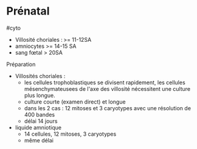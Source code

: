 # Prénatal
#cyto

- Villosité choriales : >= 11-12SA
- amniocytes >= 14-15 SA
- sang fœtal > 20SA

Préparation
- Villosités choriales : 
  - les cellules trophoblastiques se divisent rapidement, les cellules mésenchymateusees de l'axe des villosité nécessitent une culture plus longue.
  - culture courte (examen direct) et longue
  - dans les 2 cas : 12 mitoses  et 3 caryotypes avec une résolution de 400 bandes
  - délai 14 jours
- liquide amniotique
  - 14 cellules, 12 mitoses, 3 caryotypes
  - même délai
